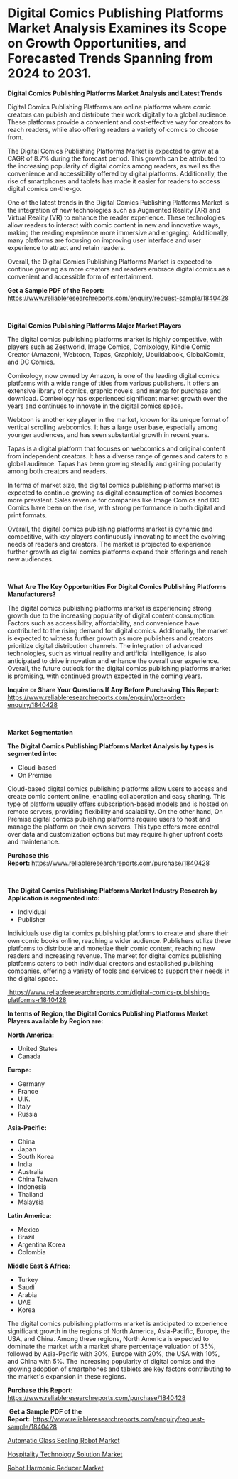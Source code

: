 <p><h1>Digital Comics Publishing Platforms Market Analysis Examines its Scope on Growth Opportunities, and Forecasted Trends Spanning from 2024 to 2031.</h1></p><p><strong>Digital Comics Publishing Platforms Market Analysis and Latest Trends</strong></p>
<p><p>Digital Comics Publishing Platforms are online platforms where comic creators can publish and distribute their work digitally to a global audience. These platforms provide a convenient and cost-effective way for creators to reach readers, while also offering readers a variety of comics to choose from.</p><p>The Digital Comics Publishing Platforms Market is expected to grow at a CAGR of 8.7% during the forecast period. This growth can be attributed to the increasing popularity of digital comics among readers, as well as the convenience and accessibility offered by digital platforms. Additionally, the rise of smartphones and tablets has made it easier for readers to access digital comics on-the-go.</p><p>One of the latest trends in the Digital Comics Publishing Platforms Market is the integration of new technologies such as Augmented Reality (AR) and Virtual Reality (VR) to enhance the reader experience. These technologies allow readers to interact with comic content in new and innovative ways, making the reading experience more immersive and engaging. Additionally, many platforms are focusing on improving user interface and user experience to attract and retain readers.</p><p>Overall, the Digital Comics Publishing Platforms Market is expected to continue growing as more creators and readers embrace digital comics as a convenient and accessible form of entertainment.</p></p>
<p><strong>Get a Sample PDF of the Report:&nbsp;</strong> <a href="https://www.reliableresearchreports.com/enquiry/request-sample/1840428">https://www.reliableresearchreports.com/enquiry/request-sample/1840428</a></p>
<p>&nbsp;</p>
<p><strong>Digital Comics Publishing Platforms Major Market Players</strong></p>
<p><p>The digital comics publishing platforms market is highly competitive, with players such as Zestworld, Image Comics, Comixology, Kindle Comic Creator (Amazon), Webtoon, Tapas, Graphicly, Ubuildabook, GlobalComix, and DC Comics. </p><p>Comixology, now owned by Amazon, is one of the leading digital comics platforms with a wide range of titles from various publishers. It offers an extensive library of comics, graphic novels, and manga for purchase and download. Comixology has experienced significant market growth over the years and continues to innovate in the digital comics space. </p><p>Webtoon is another key player in the market, known for its unique format of vertical scrolling webcomics. It has a large user base, especially among younger audiences, and has seen substantial growth in recent years. </p><p>Tapas is a digital platform that focuses on webcomics and original content from independent creators. It has a diverse range of genres and caters to a global audience. Tapas has been growing steadily and gaining popularity among both creators and readers. </p><p>In terms of market size, the digital comics publishing platforms market is expected to continue growing as digital consumption of comics becomes more prevalent. Sales revenue for companies like Image Comics and DC Comics have been on the rise, with strong performance in both digital and print formats. </p><p>Overall, the digital comics publishing platforms market is dynamic and competitive, with key players continuously innovating to meet the evolving needs of readers and creators. The market is projected to experience further growth as digital comics platforms expand their offerings and reach new audiences.</p></p>
<p>&nbsp;</p>
<p><strong>What Are The Key Opportunities For Digital Comics Publishing Platforms Manufacturers?</strong></p>
<p><p>The digital comics publishing platforms market is experiencing strong growth due to the increasing popularity of digital content consumption. Factors such as accessibility, affordability, and convenience have contributed to the rising demand for digital comics. Additionally, the market is expected to witness further growth as more publishers and creators prioritize digital distribution channels. The integration of advanced technologies, such as virtual reality and artificial intelligence, is also anticipated to drive innovation and enhance the overall user experience. Overall, the future outlook for the digital comics publishing platforms market is promising, with continued growth expected in the coming years.</p></p>
<p><strong>Inquire or Share Your Questions If Any Before Purchasing This Report:</strong> <a href="https://www.reliableresearchreports.com/enquiry/pre-order-enquiry/1840428">https://www.reliableresearchreports.com/enquiry/pre-order-enquiry/1840428</a></p>
<p>&nbsp;</p>
<p><strong>Market Segmentation</strong></p>
<p><strong>The Digital Comics Publishing Platforms Market Analysis by types is segmented into:</strong></p>
<p><ul><li>Cloud-based</li><li>On Premise</li></ul></p>
<p><p>Cloud-based digital comics publishing platforms allow users to access and create comic content online, enabling collaboration and easy sharing. This type of platform usually offers subscription-based models and is hosted on remote servers, providing flexibility and scalability. On the other hand, On Premise digital comics publishing platforms require users to host and manage the platform on their own servers. This type offers more control over data and customization options but may require higher upfront costs and maintenance.</p></p>
<p><strong>Purchase this Report:&nbsp;</strong><a href="https://www.reliableresearchreports.com/purchase/1840428">https://www.reliableresearchreports.com/purchase/1840428</a></p>
<p>&nbsp;</p>
<p><strong>The Digital Comics Publishing Platforms Market Industry Research by Application is segmented into:</strong></p>
<p><ul><li>Individual</li><li>Publisher</li></ul></p>
<p><p>Individuals use digital comics publishing platforms to create and share their own comic books online, reaching a wider audience. Publishers utilize these platforms to distribute and monetize their comic content, reaching new readers and increasing revenue. The market for digital comics publishing platforms caters to both individual creators and established publishing companies, offering a variety of tools and services to support their needs in the digital space.</p></p>
<p><a href="https://www.reliableresearchreports.com/digital-comics-publishing-platforms-r1840428">&nbsp;https://www.reliableresearchreports.com/digital-comics-publishing-platforms-r1840428</a></p>
<p><strong>In terms of Region, the Digital Comics Publishing Platforms Market Players available by Region are:</strong></p>
<p>
    <p> <strong> North America: </strong>
        <ul>
            <li>United States</li>
            <li>Canada</li>
        </ul>
        </p> 
    <p> <strong> Europe: </strong>
        <ul>
            <li>Germany</li>
            <li>France</li>
            <li>U.K.</li>
            <li>Italy</li>
            <li>Russia</li>
        </ul>
        </p> 
    <p> <strong> Asia-Pacific: </strong>
        <ul>
            <li>China</li>
            <li>Japan</li>
            <li>South Korea</li>
            <li>India</li>
            <li>Australia</li>
            <li>China Taiwan</li>
            <li>Indonesia</li>
            <li>Thailand</li>
            <li>Malaysia</li>
        </ul>
        </p> 
    <p> <strong> Latin America: </strong>
        <ul>
            <li>Mexico</li>
            <li>Brazil</li>
            <li>Argentina Korea</li>
            <li>Colombia</li>
        </ul>
        </p> 
    <p> <strong> Middle East & Africa: </strong>
        <ul>
            <li>Turkey</li>
            <li>Saudi</li>
            <li>Arabia</li>
            <li>UAE</li>
            <li>Korea</li>
        </ul>
    </p>
    </p>
<p><p>The digital comics publishing platforms market is anticipated to experience significant growth in the regions of North America, Asia-Pacific, Europe, the USA, and China. Among these regions, North America is expected to dominate the market with a market share percentage valuation of 35%, followed by Asia-Pacific with 30%, Europe with 20%, the USA with 10%, and China with 5%. The increasing popularity of digital comics and the growing adoption of smartphones and tablets are key factors contributing to the market's expansion in these regions.</p></p>
<p><strong>Purchase this Report: </strong><a href="https://www.reliableresearchreports.com/purchase/1840428">https://www.reliableresearchreports.com/purchase/1840428</a></p>
<p>&nbsp;<strong>Get a Sample PDF of the Report:&nbsp;&nbsp;</strong><a href="https://www.reliableresearchreports.com/enquiry/request-sample/1840428">https://www.reliableresearchreports.com/enquiry/request-sample/1840428</a></p>
<p><strong></strong></p>
<p><p><a href="https://www.linkedin.com/pulse/automatic-glass-sealing-robot-market-share-evolution-growth-08noe?trackingId=x5Ud3qiyK4UH90ip%2B9iW8g%3D%3D">Automatic Glass Sealing Robot Market</a></p><p><a href="https://github.com/RichRobinson5/Market-Research-Report-List-5/blob/main/hospitality-technology-solution-market.md">Hospitality Technology Solution Market</a></p><p><a href="https://www.linkedin.com/pulse/robot-harmonic-reducer-market-trends-analysis-forecasted-2eije?trackingId=x5xKm1MyhUlGJb0PQfAoXg%3D%3D">Robot Harmonic Reducer Market</a></p></p>